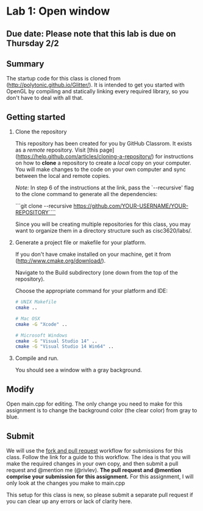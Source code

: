# Lab 1: Open window

## Due date: Please note that this lab is due on Thursday 2/2

## Summary
The startup code for this class is cloned from (http://polytonic.github.io/Glitter/). It is intended to get you started with OpenGL by compiling and statically linking every required library, so you don't have to deal with all that. 

## Getting started
1. Clone the repository

   This repository has been created for you by GitHub Classrom. It exists as a *remote* repository. Visit [this page] (https://help.github.com/articles/cloning-a-repository/) for instructions on how to **clone** a repository to create a *local* copy on your computer. You will make changes to the code on your own computer and sync between the local and remote copies.

   *Note:* In step 6 of the instructions at the link, pass the `--recursive' flag to the clone command to generate all the dependencies:

   ```git clone --recursive https://github.com/YOUR-USERNAME/YOUR-REPOSITORY````

   Since you will be creating multiple repositories for this class, you may want to organize them in a directory structure such as cisc3620/labs/.

2. Generate a project file or makefile for your platform.

   If you don't have cmake installed on your machine, get it from (http://www.cmake.org/download/).

   Navigate to the Build subdirectory (one down from the top of the repository).

   Choose the appropriate command for your platform and IDE:

   ```bash
   # UNIX Makefile
   cmake ..
   
   # Mac OSX
   cmake -G "Xcode" ..
   
   # Microsoft Windows
   cmake -G "Visual Studio 14" ..
   cmake -G "Visual Studio 14 Win64" ..
   ```

3. Compile and run.

   You should see a window with a gray background.

## Modify

Open main.cpp for editing. The only change you need to make for this assignment is to change the background color (the clear color) from gray to blue.

## Submit
We will use the [fork and pull request](https://guides.github.com/activities/forking/)  workflow for submissions for this class. Follow the link for a guide to this workflow. The idea is that you will make the required changes in your own copy, and then submit a pull request and @mention me (@rivlev). __The pull request and @mention comprise your submission for this assignment.__ For this assignment, I will only look at the changes you make to main.cpp

This setup for this class is new, so please submit a separate pull request if you can clear up any errors or lack of clarity here. 


